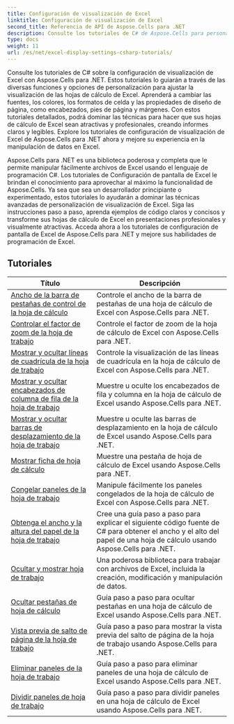 ```yaml
---
title: Configuración de visualización de Excel
linktitle: Configuración de visualización de Excel
second_title: Referencia de API de Aspose.Cells para .NET
description: Consulte los tutoriales de C# de Aspose.Cells para personalizar la visualización de Excel. Cambie fuentes, colores, formatos y cree informes atractivos.
type: docs
weight: 11
url: /es/net/excel-display-settings-csharp-tutorials/
---
```

Consulte los tutoriales de C# sobre la configuración de visualización de Excel con Aspose.Cells para .NET. Estos tutoriales lo guiarán a través de las diversas funciones y opciones de personalización para ajustar la visualización de las hojas de cálculo de Excel. Aprenderá a cambiar las fuentes, los colores, los formatos de celda y las propiedades de diseño de página, como encabezados, pies de página y márgenes. Con estos tutoriales detallados, podrá dominar las técnicas para hacer que sus hojas de cálculo de Excel sean atractivas y profesionales, creando informes claros y legibles. Explore los tutoriales de configuración de visualización de Excel de Aspose.Cells para .NET ahora y mejore su experiencia en la manipulación de datos en Excel.

Aspose.Cells para .NET es una biblioteca poderosa y completa que le permite manipular fácilmente archivos de Excel usando el lenguaje de programación C#. Los tutoriales de Configuración de pantalla de Excel le brindan el conocimiento para aprovechar al máximo la funcionalidad de Aspose.Cells. Ya sea que sea un desarrollador principiante o experimentado, estos tutoriales lo ayudarán a dominar las técnicas avanzadas de personalización de visualización de Excel. Siga las instrucciones paso a paso, aprenda ejemplos de código claros y concisos y transforme sus hojas de cálculo de Excel en presentaciones profesionales y visualmente atractivas. Acceda ahora a los tutoriales de configuración de pantalla de Excel de Aspose.Cells para .NET y mejore sus habilidades de programación de Excel.

## Tutoriales 
| Título | Descripción |
| --- | --- |
| [Ancho de la barra de pestañas de control de la hoja de cálculo](./control-tab-bar-width-of-spreadsheet/) | Controle el ancho de la barra de pestañas de una hoja de cálculo de Excel con Aspose.Cells para .NET. |  
| [Controlar el factor de zoom de la hoja de trabajo](./controll-zoom-factor-of-worksheet/) | Controle el factor de zoom de la hoja de cálculo de Excel con Aspose.Cells para .NET. |  
| [Mostrar y ocultar líneas de cuadrícula de la hoja de trabajo](./display-and-hide-gridlines-of-worksheet/) | Controle la visualización de las líneas de cuadrícula en la hoja de cálculo de Excel con Aspose.Cells para .NET. |  
| [Mostrar y ocultar encabezados de columna de fila de la hoja de trabajo](./display-and-hide-row-column-headers-of-worksheet/) | Muestre u oculte los encabezados de fila y columna en la hoja de cálculo de Excel usando Aspose.Cells para .NET. |  
| [Mostrar y ocultar barras de desplazamiento de la hoja de trabajo](./display-and-hide-scroll-bars-of-worksheet/) | Muestre u oculte las barras de desplazamiento en la hoja de cálculo de Excel usando Aspose.Cells para .NET. |  
| [Mostrar ficha de hoja de cálculo](./display-tab-of-spreadsheet/) | Muestre una pestaña de hoja de cálculo de Excel usando Aspose.Cells para .NET. |  
| [Congelar paneles de la hoja de trabajo](./freeze-panes-of-worksheet/) | Manipule fácilmente los paneles congelados de la hoja de cálculo de Excel con Aspose.Cells para .NET. |  
| [Obtenga el ancho y la altura del papel de la hoja de trabajo](./get-paper-width-and-height-of-worksheet/) | Cree una guía paso a paso para explicar el siguiente código fuente de C# para obtener el ancho y el alto del papel de una hoja de cálculo usando Aspose.Cells para .NET. |  
| [Ocultar y mostrar hoja de trabajo](./hide-and-unhide-worksheet/) | Una poderosa biblioteca para trabajar con archivos de Excel, incluida la creación, modificación y manipulación de datos. |  
| [Ocultar pestañas de hoja de cálculo](./hide-tabs-of-spreadsheet/) | Guía paso a paso para ocultar pestañas en una hoja de cálculo de Excel usando Aspose.Cells para .NET. |  
| [Vista previa de salto de página de la hoja de trabajo](./page-break-preview-of-worksheet/) | Guía paso a paso para mostrar la vista previa del salto de página de la hoja de trabajo usando Aspose.Cells para .NET. |  
| [Eliminar paneles de la hoja de trabajo](./remove-panes-of-worksheet/) | Guía paso a paso para eliminar paneles de una hoja de cálculo de Excel usando Aspose.Cells para .NET. |  
| [Dividir paneles de hoja de trabajo](./split-panes-of-worksheet/) | Guía paso a paso para dividir paneles en una hoja de cálculo de Excel usando Aspose.Cells para .NET. |  